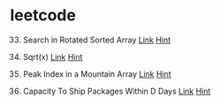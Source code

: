 # leetcode

33. Search in Rotated Sorted Array [Link](https://leetcode.com/problems/search-in-rotated-sorted-array/) [Hint](https://onedrive.live.com/view.aspx?resid=19150F6D4AFEE4AC%21626&id=documents&wd=target%28binary%20search.one%7CA5E98435-9A1F-4AE9-B28D-4F022005F971%2FSearch%20in%20a%20rotated%20%26%20Sorted%20array%7CA60F7AD3-3882-46B6-AF98-57B8D02CBA47%2F%29onenote:https://d.docs.live.net/19150f6d4afee4ac/Documents/C%5eM%5eM/binary%20search.one#Search%20in%20a%20rotated%20%20Sorted%20array&section-id={A5E98435-9A1F-4AE9-B28D-4F022005F971}&page-id={A60F7AD3-3882-46B6-AF98-57B8D02CBA47}&object-id={FAC226BE-9A41-495A-868F-277F4BB4881E}&10)

69. Sqrt(x)  [Link](https://leetcode.com/problems/sqrtx/) [Hint](https://onedrive.live.com/view.aspx?resid=19150F6D4AFEE4AC%21626&id=documents&wd=target%28binary%20search.one%7CA5E98435-9A1F-4AE9-B28D-4F022005F971%2FFind%20Sqroot%7CBF592D4B-A38A-40FB-A6AD-C9F706AE1834%2F%29onenote:https://d.docs.live.net/19150f6d4afee4ac/Documents/C%5eM%5eM/binary%20search.one#Find%20Sqroot&section-id={A5E98435-9A1F-4AE9-B28D-4F022005F971}&page-id={BF592D4B-A38A-40FB-A6AD-C9F706AE1834}&object-id={6C211358-785B-4A2D-A2FA-7A4EC1A3172D}&10)

852. Peak Index in a Mountain Array [Link](https://leetcode.com/problems/peak-index-in-a-mountain-array/) [Hint](https://1drv.ms/u/s!Aqzk_kptDxUZhHI17VSwJlmFInvp?wd=target%28binary%20search.one%7CA5E98435-9A1F-4AE9-B28D-4F022005F971%2FPeek%20in%20array%7CA1D0066E-D11D-4D84-94AE-4678A153FCB7%2F%29onenote:https://d.docs.live.net/19150f6d4afee4ac/Documents/C%5eM%5eM/binary%20search.one#Peek%20in%20array&section-id={A5E98435-9A1F-4AE9-B28D-4F022005F971}&page-id={A1D0066E-D11D-4D84-94AE-4678A153FCB7}&object-id={F060DBB5-D167-4C98-BA6A-55609DDCA4D0}&10)

1011. Capacity To Ship Packages Within D Days  [Link](https://leetcode.com/problems/capacity-to-ship-packages-within-d-days/description/) [Hint](https://1drv.ms/u/s!Aqzk_kptDxUZhHI17VSwJlmFInvp?wd=target%28binary%20search.one%7CA5E98435-9A1F-4AE9-B28D-4F022005F971%2FBook%20allocation%7CCAE4DC7A-6667-4C82-BA95-737693A2C84B%2F%29onenote:https://d.docs.live.net/19150f6d4afee4ac/Documents/C%5eM%5eM/binary%20search.one#Book%20allocation&section-id={A5E98435-9A1F-4AE9-B28D-4F022005F971}&page-id={CAE4DC7A-6667-4C82-BA95-737693A2C84B}&object-id={45603F89-17CD-429D-A4C7-15C5C6CABCF9}&10)